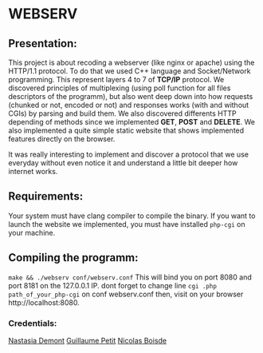 # WEBSERV

## Presentation:
This project is about recoding a webserver (like nginx or apache) using the HTTP/1.1 protocol.
To do that we used C++ language and Socket/Network programming.
This represent layers 4 to 7 of **TCP/IP** protocol.
We discovered principles of multiplexing (using poll function for all files descriptors of the programm), but also went deep down into how requests (chunked or not, encoded or not) and responses works (with and without CGIs) by parsing and build them. We also discovered differents HTTP depending of methods since we implemented **GET**, **POST** and **DELETE**.
We also implemented a quite simple static website that shows implemented features directly on the browser.

It was really interesting to implement and discover a protocol that we use everyday without even notice it and understand a little bit deeper how internet works.

## Requirements:
Your system must have clang compiler to compile the binary.
If you want to launch the website we implemented, you must have installed `php-cgi` on your machine.

## Compiling the programm:
```make && ./webserv conf/webserv.conf```
This will bind you on port 8080 and port 8181 on the 127.0.0.1 IP.
dont forget to change line ```cgi .php path_of_your_php-cgi``` on conf webserv.conf
then, visit on your browser http://localhost:8080.

### Credentials:
[Nastasia Demont](https://github.com/ndemont)
[Guillaume Petit](https://github.com/putguigz)
[Nicolas Boisde](https://github.com/nboisde)
